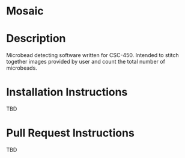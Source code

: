 # Mosaic
# Description
Microbead detecting software written for CSC-450. Intended to stitch together images provided by user and count the total number of microbeads.

# Installation Instructions
TBD

# Pull Request Instructions
TBD
